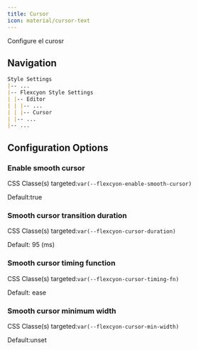 ```yaml
---
title: Cursor
icon: material/cursor-text
---
```


Configure el curosr

## Navigation

```md
Style Settings
|-- ...
|-- Flexcyon Style Settings
| |-- Editor
| | |-- ...
| | |-- Cursor
| |-- ...
|-- ...
```

## Configuration Options

### Enable smooth cursor

CSS Classe(s) targeted:`var(--flexcyon-enable-smooth-cursor)`

Default:true

### Smooth cursor transition duration

CSS Classe(s) targeted:`var(--flexcyon-cursor-duration)`

Default: 95 (ms)

### Smooth cursor timing function

CSS Classe(s) targeted:`var(--flexcyon-cursor-timing-fn)`

Default: ease

### Smooth cursor minimum width

CSS Classe(s) targeted:`var(--flexcyon-cursor-min-width)`

Default:unset

